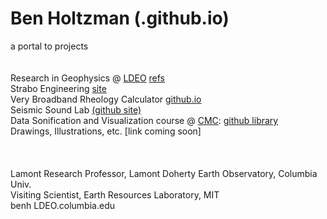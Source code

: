 # Ben Holtzman (.github.io)
a portal to projects <br>
<br>
<br>
Research in Geophysics @ [LDEO](https://www.ldeo.columbia.edu/~benh/) [refs](https://scholar.google.com/citations?user=zNuJ47gAAAAJ&hl=en) <br>
Strabo Engineering [site](https://straboengineering.com)<br>
Very Broadband Rheology Calculator [github.io](https://vbr-calc.github.io/vbr/)<br>
Seismic Sound Lab [(github site)](https://seismicsoundlab.github.io) <br>
Data Sonification and Visualization course @ [CMC](https://cmc.music.columbia.edu/people/faculty): [github library](https://github.com/benholtzman/datamovies_y21) <br>
Drawings, Illustrations, etc. [link coming soon] <br>
<br>
<br>
<br>
Lamont Research Professor, Lamont Doherty Earth Observatory, Columbia Univ. <br>
Visiting Scientist, Earth Resources Laboratory, MIT <br>
benh <at> LDEO.columbia.edu <br>

